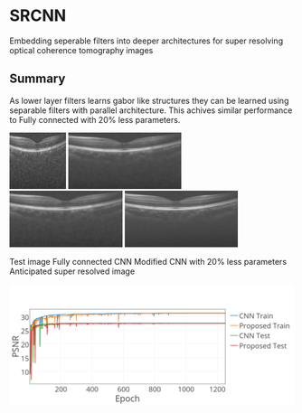 # SRCNN
Embedding seperable filters into deeper architectures for super resolving optical coherence tomography images
## Summary
As lower layer filters learns gabor like structures they can be learned using separable filters with parallel architecture. 
This achives similar performance to Fully connected with 20% less parameters.


<img src="https://raw.githubusercontent.com/ultrai/SRCNN/master/Results/test.jpg" alt = "Test image" width="100" >
<img src="https://raw.githubusercontent.com/ultrai/SRCNN/master/Results/Test_1_SRCNN.jpg" width="200">
<img src="https://raw.githubusercontent.com/ultrai/SRCNN/master/Results/Test_1_Proposed.jpg" width="200">
<img src="https://raw.githubusercontent.com/ultrai/SRCNN/master/Results/Test_1_truth.jpg" width="200">

Test image Fully connected CNN Modified CNN with 20% less parameters Anticipated super resolved image

![image](https://raw.githubusercontent.com/ultrai/SRCNN/master/Results/Data_plot.png)


